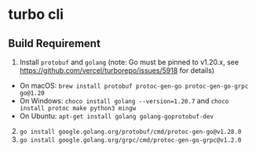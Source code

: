 # turbo cli

## Build Requirement

1. Install `protobuf` and `golang` (note: Go must be pinned to v1.20.x, see https://github.com/vercel/turborepo/issues/5918 for details)

- On macOS: `brew install protobuf protoc-gen-go protoc-gen-go-grpc go@1.20`
- On Windows: `choco install golang --version=1.20.7` and `choco install protoc make python3 mingw`
- On Ubuntu: `apt-get install golang golang-goprotobuf-dev`

2. `go install google.golang.org/protobuf/cmd/protoc-gen-go@v1.28.0`
3. `go install google.golang.org/grpc/cmd/protoc-gen-go-grpc@v1.2.0`
